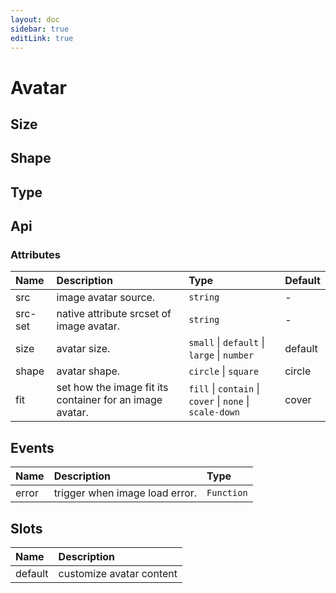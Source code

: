 ```yaml
---
layout: doc
sidebar: true
editLink: true
---
```


# Avatar

## Size

<preview path="./usage/avatar/size.vue" title="Description" description="Set avatar's size by size property"></preview>

## Shape

<preview path="./usage/avatar/shape.vue" title="Description" description="Set avatar's size by shape property. Supports circle and square."></preview>

## Type

<preview path="./usage/avatar/type.vue" title="Description" description="Supports images and characters and supports setting background color when it's characters type."></preview>

## Api

### Attributes

| Name    | Description                                              | Type                                                                     | Default |
| :------ | :------------------------------------------------------- | :----------------------------------------------------------------------- | :------ |
| src     | image avatar source.                                     | `string`                                                                 | -       |
| src-set | native attribute srcset of image avatar.                 | `string`                                                                 | -       |
| size    | avatar size.                                             | `small` &#124; `default` &#124; `large` &#124; `number`                  | default |
| shape   | avatar shape.                                            | `circle` &#124; `square`                                                 | circle  |
| fit     | set how the image fit its container for an image avatar. | `fill` &#124; `contain` &#124; `cover` &#124; `none` &#124; `scale-down` | cover   |

## Events

| Name  | Description                    | Type       |
| :---- | :----------------------------- | :--------- |
| error | trigger when image load error. | `Function` |

## Slots

| Name    | Description              |
| :------ | :----------------------- |
| default | customize avatar content |
